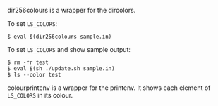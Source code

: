 dir256colours is a wrapper for the dircolors.

To set `LS_COLORS`:

```
$ eval $(dir256colours sample.in)
```

To set `LS_COLORS` and show sample output:

```
$ rm -fr test
$ eval $(sh ./update.sh sample.in)
$ ls --color test
```

colourprintenv is a wrapper for the printenv.
It shows each element of `LS_COLORS` in its colour.
